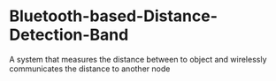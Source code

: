 # Bluetooth-based-Distance-Detection-Band
A system that measures the distance between to object and wirelessly communicates the distance to another node
